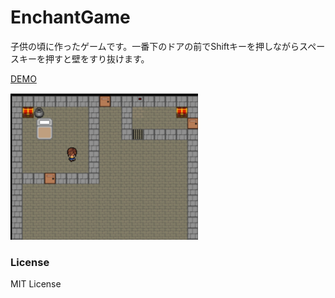 # EnchantGame
子供の頃に作ったゲームです。一番下のドアの前でShiftキーを押しながらスペースキーを押すと壁をすり抜けます。

[DEMO](https://takutoyoshikai.github.io/EnchantGame)

<img src="./image.png" width="300">

### License
MIT License
